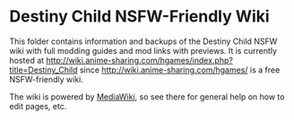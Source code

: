 # Destiny Child NSFW-Friendly Wiki

This folder contains information and backups of the Destiny Child NSFW wiki with full modding guides and mod links with previews. It is currently hosted at http://wiki.anime-sharing.com/hgames/index.php?title=Destiny_Child since http://wiki.anime-sharing.com/hgames/ is a free NSFW-friendly wiki.

The wiki is powered by [MediaWiki](https://www.mediawiki.org/wiki/MediaWiki), so see there for general help on how to edit pages, etc.
